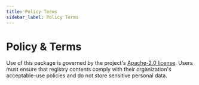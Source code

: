 ```yaml
---
title: Policy Terms
sidebar_label: Policy Terms
---
```


# Policy & Terms

Use of this package is governed by the project's [Apache-2.0 license](../../LICENSE).
Users must ensure that registry contents comply with their organization's acceptable-use policies and do not store sensitive personal data.

